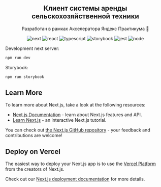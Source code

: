 <div align=center> 

## Клиент системы аренды сельскохозяйственной техники

Разработан в рамках Акселератора Яндекс Практикума 🚀

![next](https://img.shields.io/badge/Next-13.4.10-blue)
![react](https://img.shields.io/badge/React-18.2.0-blue)
![typescript](https://img.shields.io/badge/Typescript-5.1.6-blue)
![storybook](https://img.shields.io/badge/Storybook-7.1.0-blue)
![jest](https://img.shields.io/badge/Jest-29.6.1-blue)
![node](https://img.shields.io/badge/Node-18-blue)

</div>

Development next server:

```bash
npm run dev
```

Storybook:

```bash
npm run storybook
```

## Learn More

To learn more about Next.js, take a look at the following resources:

- [Next.js Documentation](https://nextjs.org/docs) - learn about Next.js features and API.
- [Learn Next.js](https://nextjs.org/learn) - an interactive Next.js tutorial.

You can check out [the Next.js GitHub repository](https://github.com/vercel/next.js/) - your feedback and contributions are welcome!

## Deploy on Vercel

The easiest way to deploy your Next.js app is to use the [Vercel Platform](https://vercel.com/new?utm_medium=default-template&filter=next.js&utm_source=create-next-app&utm_campaign=create-next-app-readme) from the creators of Next.js.

Check out our [Next.js deployment documentation](https://nextjs.org/docs/deployment) for more details.
